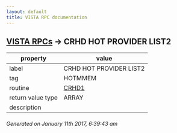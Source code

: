 ```yaml
---
layout: default
title: VISTA RPC documentation
---
```




## [VISTA RPCs](TableOfContent.md) &#8594; CRHD HOT PROVIDER LIST2 

 property | value 
--- | --- 
 label | CRHD HOT PROVIDER LIST2
 tag | HOTMMEM
 routine | [CRHD1](http://code.osehra.org/dox/Routine_CRHD1_source.html)
 return value type | ARRAY
 description | 




 ###### Generated on January 11th 2017, 6:39:43 am